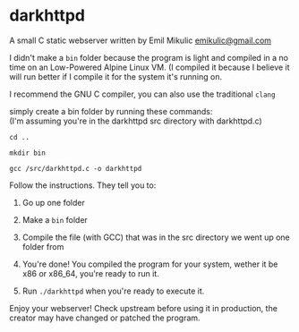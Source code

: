 # darkhttpd
A small C static webserver written by Emil Mikulic <emikulic@gmail.com>

I didn't make a `bin` folder because the program is light and compiled in a no time on an Low-Powered Alpine Linux VM. (I compiled it because I believe it will run better if I compile it for the system it's running on.

I recommend the GNU C compiler, you can also use the traditional `clang`

simply create a bin folder by running these commands:<br>
(I'm assuming you're in the darkhttpd src directory with darkhttpd.c)

`cd ..`

`mkdir bin`

`gcc /src/darkhttpd.c -o darkhttpd`

Follow the instructions. They tell you to:

1. Go up one folder 

2. Make a `bin` folder

3. Compile the file (with GCC) that was in the src directory we went up one folder from

4. You're done! You compiled the program for your system, wether it be x86 or x86_64, you're ready to run it.

5. Run `./darkhttpd` when you're ready to execute it.

Enjoy your webserver! Check upstream before using it in production, the creator may have changed or patched the program.
